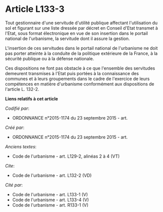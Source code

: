 # Article L133-3

Tout gestionnaire d'une servitude d'utilité publique affectant l'utilisation du sol et figurant sur une liste dressée par
décret en Conseil d'Etat transmet à l'Etat, sous format électronique en vue de son insertion dans le portail national de
l'urbanisme, la servitude dont il assure la gestion. 

L'insertion de ces servitudes dans le portail national de l'urbanisme ne doit pas porter atteinte à la conduite de la
politique extérieure de la France, à la sécurité publique ou à la défense nationale. 

Ces dispositions ne font pas obstacle à ce que l'ensemble des servitudes demeurent transmises à l'Etat puis portées à la
connaissance des communes et à leurs groupements dans le cadre de l'exercice de leurs compétences en matière d'urbanisme
conformément aux dispositions de l'article L. 132-2.

**Liens relatifs à cet article**

_Codifié par_:

  - ORDONNANCE n°2015-1174 du 23 septembre 2015 - art.

_Créé par_:

  - ORDONNANCE n°2015-1174 du 23 septembre 2015 - art.

_Anciens textes_:

  - Code de l'urbanisme - art. L129-2, alinéas 2 à 4 (VT)

_Cite_:

  - Code de l'urbanisme - art. L132-2 (VD)

_Cité par_:

  - Code de l'urbanisme - art. L133-1 (V)
  - Code de l'urbanisme - art. L133-4 (V)
  - Code de l'urbanisme - art. R133-1 (V)
